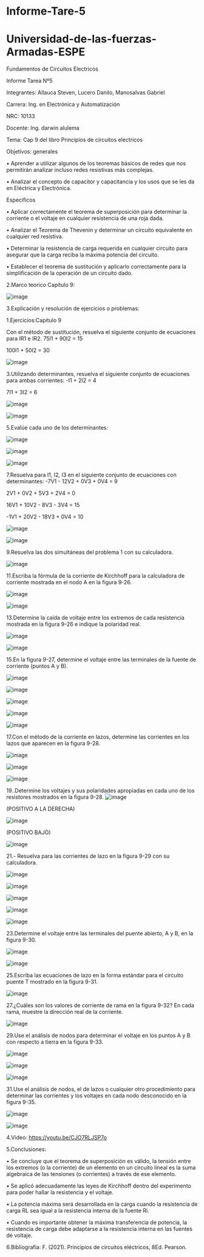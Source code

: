 # Informe-Tare-5

# Universidad-de-las-fuerzas-Armadas-ESPE

Fundamentos de Circuitos Electricos

Informe Tarea Nº5

Integrantes: Allauca Steven, Lucero Danilo, Manosalvas Gabriel

Carrera: Ing. en Electrónica y Automatización

NRC: 10133

Docente: Ing. darwin alulema

Tema: Cap 9 del libro Principios de circuitos electricos

Objetivos:
generales

• Aprender a utilizar algunos de los teoremas básicos de redes que nos permitirán analizar incluso redes resistivas más complejas.

• Analizar el concepto de capacitor y capacitancia y los usos que se les da en Eléctrica y Electrónica.

Especificos

• Aplicar correctamente el teorema de superposición para determinar la corriente o el voltaje en cualquier resistencia de una roja dada.

• Analizar el Teorema de Thevenin y determinar un circuito equivalente en cualquier red resistiva.

• Determinar la resistencia de carga requerida en cualquier circuito para asegurar que la carga reciba la máxima potencia del circuito.

• Establecer el teorema de sustitución y aplicarlo correctamente para la simplificación de la operación de un circuito dado.

2.Marco teorico
Capítulo 9:

![image](https://user-images.githubusercontent.com/94026628/148865245-b65ace20-6ae0-4412-84fa-d61aa836e83d.png)

3.Explicación y resolución de ejercicios o problemas:

1.Ejercicios:Capitulo 9

Con el método de sustitución, resuelva el siguiente conjunto de ecuaciones para IR1 e IR2.
75I1 + 90I2 = 15

100I1 + 50I2 = 30

![image](https://user-images.githubusercontent.com/94026628/148865335-d64d6a7d-0f0a-48e2-8803-9e83c73c196b.png)

3.Utilizando determinantes, resuelva el siguiente conjunto de ecuaciones para ambas corrientes:
-I1 + 2I2 = 4

7I1 + 3I2 = 6

![image](https://user-images.githubusercontent.com/94026628/148865372-f027fd51-4c50-4c43-ab55-d2a288656d1b.png)

![image](https://user-images.githubusercontent.com/94026628/148865382-759e66c4-ce89-4165-9a70-ce494ac58a28.png)

5.Evalúe cada uno de los determinantes:

![image](https://user-images.githubusercontent.com/94026628/148865472-218b9e9f-b61c-4119-8d0d-79495167718a.png)

![image](https://user-images.githubusercontent.com/94026628/148865486-7f1c2fd0-4adf-4ce6-aafc-86f0620b7747.png)

![image](https://user-images.githubusercontent.com/94026628/148865501-bacd1708-0011-4508-9dbe-37d8ba34d012.png)

7.Resuelva para I1, I2, I3 en el siguiente conjunto de ecuaciones con determinantes:
-7V1 - 12V2 + 0V3 + ​​0V4 = 9

2V1 + 0V2 + 5V3 + 2V4 = 0

16V1 + 10V2 - 8V3 - 3V4 = 15

-1V1 + 20V2 - 18V3 + 0V4 = 10

![image](https://user-images.githubusercontent.com/94026628/148865674-5512c8cf-b914-4178-8cd1-d898c8f44f66.png)

![image](https://user-images.githubusercontent.com/94026628/148865736-03dd49db-beaf-47df-86db-216579fc196b.png)

9.Resuelva las dos simultáneas del problema 1 con su calculadora.

![image](https://user-images.githubusercontent.com/94026628/148865766-30ffa594-192e-48ef-af25-14b668537a6e.png)

11.Escriba la fórmula de la corriente de Kirchhoff para la calculadora de corriente mostrada en el nodo A en la figura 9-26.

![image](https://user-images.githubusercontent.com/94026628/148865795-be29fd73-0118-4e93-91b4-7f6c583322f1.png)

![image](https://user-images.githubusercontent.com/94026628/148865899-5199cbe0-c9f5-4b65-b9fa-dde286ddad63.png)

13.Determine la caída de voltaje entre los extremos de cada resistencia mostrada en la figura 9-26 e indique la polaridad real.

![image](https://user-images.githubusercontent.com/94026628/148865939-504ba670-e744-418a-8769-bc503cd3276c.png)

![image](https://user-images.githubusercontent.com/94026628/148865950-d7159afa-320d-4e2a-a6d3-99cfccc64995.png)

15.En la figura 9-27, determine el voltaje entre las terminales de la fuente de corriente (puntos A y B).

![image](https://user-images.githubusercontent.com/94026628/148866002-6d699cb8-ebfb-4573-96b9-c143cfff631f.png)

![image](https://user-images.githubusercontent.com/94026628/148866016-10501b35-0874-4744-a4a8-8f2413f33b52.png)

![image](https://user-images.githubusercontent.com/94026628/148866218-3ebf2e8d-d99b-4aa6-ade8-201cd43258b4.png)

![image](https://user-images.githubusercontent.com/94026628/148866228-7f414828-7ccc-4f94-b5c8-5dfc063a2352.png)

![image](https://user-images.githubusercontent.com/94026628/148866242-29c62d2a-3d7e-425a-8534-6abfa4d37489.png)

17.Con el método de la corriente en lazos, determine las corrientes en los lazos que aparecen en la figura 9-28.

![image](https://user-images.githubusercontent.com/94026628/148866276-819986f3-17b8-4d33-aed6-4b00809f6180.png)

![image](https://user-images.githubusercontent.com/94026628/148866292-74c5d695-e16f-4ec0-bb79-131af055e7f2.png)

![image](https://user-images.githubusercontent.com/94026628/148866304-4a90076e-8f43-408f-80c2-03595d2b0ced.png)

19..Determine los voltajes y sus polaridades apropiadas en cada uno de los resistores mostrados en la figura 9-28.
![image](https://user-images.githubusercontent.com/94026628/148967816-331598f4-fb4c-43a8-a815-fe686d6e47ab.png)

(POSITIVO A LA DERECHA)

![image](https://user-images.githubusercontent.com/94026628/148967834-f28910e4-d833-44d1-8e32-e6e77a035cc2.png)

(POSITIVO BAJO)

![image](https://user-images.githubusercontent.com/94026628/148967929-1089bb2c-837c-46bd-8e63-c37f4b13443d.png)

21.- Resuelva para las corrientes de lazo en la figura 9-29 con su calculadora.

![image](https://user-images.githubusercontent.com/94026628/148967991-2244aeef-2f49-4bd1-a951-b5c3cf7b149c.png)

![image](https://user-images.githubusercontent.com/94026628/148968007-68b7421a-317c-4e5e-83d4-6bdad48536f4.png)

![image](https://user-images.githubusercontent.com/94026628/148968022-ad7f620a-7554-47af-ae7b-12dc2e658e29.png)

![image](https://user-images.githubusercontent.com/94026628/148968066-5ed1126e-493f-42a9-ad6a-db3a1159b214.png)

![image](https://user-images.githubusercontent.com/94026628/148968086-04e288b3-b374-44d6-a7b5-d3cf98ac8057.png)


23.Determine el voltaje entre las terminales del puente abierto, A y B, en la figura 9-30.

![image](https://user-images.githubusercontent.com/94026628/148866748-0572a097-9d15-46b7-95b3-91a177c0d89c.png)

![image](https://user-images.githubusercontent.com/94026628/148866863-28d34276-8abb-4d9a-b35a-82fc1c054538.png)

25.Escriba las ecuaciones de lazo en la forma estándar para el circuito puente T mostrado en la figura 9-31.

![image](https://user-images.githubusercontent.com/94026628/148867109-30e9a9e2-9578-44d1-a575-ab96cf090847.png)

27.¿Cuáles son los valores de corriente de rama en la figura 9-32? En cada rama, muestre la dirección real de la corriente.

![image](https://user-images.githubusercontent.com/94026628/148867166-17015a0a-18d9-45ad-92af-5d78cb8095bb.png)

29.Use el análisis de nodos para determinar el voltaje en los puntos A y B con respecto a tierra en la figura 9-33.

![image](https://user-images.githubusercontent.com/94026628/148867193-b0cef00f-b47a-4e72-906a-c46964433a9b.png)

![image](https://user-images.githubusercontent.com/94026628/148867240-be622852-318c-4bdb-bc38-393a238b4398.png)

![image](https://user-images.githubusercontent.com/94026628/148867288-e6ad47d7-c9c2-4e12-b302-d65973e68193.png)

31.Use el análisis de nodos, el de lazos o cualquier otro procedimiento para determinar las corrientes y los voltajes en cada nodo desconocido en la figura 9-35.

![image](https://user-images.githubusercontent.com/94026628/148867309-1ba655c1-3da8-40ed-8767-9af7f8cc1ea4.png)

![image](https://user-images.githubusercontent.com/94026628/148867325-073bc5f6-f499-4a44-9eca-afb97830857e.png)

4.Video:  https://youtu.be/CJO7RLJSP7o 

5.Conclusiones:

• Se concluye que el teorema de superposición es válido, la tensión entre los extremos (o la corriente) de un elemento en un circuito lineal es la suma algebraica de las tensiones (o corrientes) a través de ese elemento.

• Se aplicó adecuadamente las leyes de Kirchhoff dentro del experimento para poder hallar la resistencia y el voltaje.

• La potencia máxima será desarrollada en la carga cuando la resistencia de carga RL sea igual a la resistencia interna de la fuente Ri.

• Cuando es importante obtener la máxima transferencia de potencia, la resistencia de carga debe adaptarse a la resistencia interna en las fuentes de voltaje.


6.Bibliografia:
F. (2021). Principios de circuitos eléctricos, 8Ed. Pearson.
